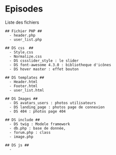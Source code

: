 # Episodes
  Liste des fichiers
  
    ## Fichier PHP ##
      - header.php
      - user_list.php
      
    ## DS css  ##
      - Style.css
      - Normalize.css
      - DS cssslider_style : le slider
      - DS font-awesome 4.3.0 : bibliotheque d'icônes
      - DS hover master : effet bouton
  
    ## DS templates ##
      - Header.html
      - Footer.html
      - user_list.html 
      
    ## DS Images ##
      - DS avatars_users : photos utilisateurs
      - DS landing_page : photos page de connexion 
      - DS 404 : photos page 404
      
    ## DS include ##
      - DS twig : Modele framework
      - db.php : base de donnée, 
      - forum.php : class
      - image.php
      
    ## DS js ##
      -
      
    
